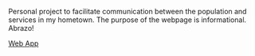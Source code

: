 Personal project to facilitate communication between the population and services in my hometown. The purpose of the webpage is informational. Abrazo!

[Web App](https://lacitydelnorte.vercel.app/)
